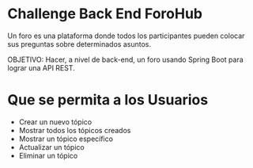 <h1>Challenge Back End ForoHub</h1>

<p>Un foro es una plataforma donde todos los participantes pueden colocar sus preguntas sobre determinados asuntos.</p>

<p>OBJETIVO: Hacer, a nivel de back-end, un foro usando Spring Boot para lograr una API REST.<br>
</p>

# Que se permita a los Usuarios

- Crear un nuevo tópico
- Mostrar todos los tópicos creados
- Mostrar un tópico específico
- Actualizar un tópico
- Eliminar un tópico